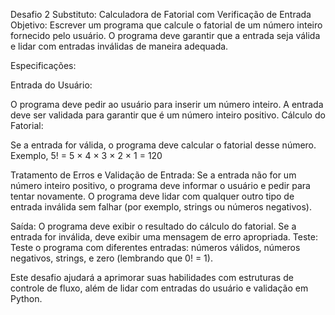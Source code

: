 Desafio 2 Substituto: Calculadora de Fatorial com Verificação de Entrada
Objetivo: Escrever um programa que calcule o fatorial de um número inteiro fornecido pelo usuário. O programa deve garantir que a entrada seja válida e lidar com entradas inválidas de maneira adequada.

Especificações:

Entrada do Usuário:

O programa deve pedir ao usuário para inserir um número inteiro.
A entrada deve ser validada para garantir que é um número inteiro positivo.
Cálculo do Fatorial:

Se a entrada for válida, o programa deve calcular o fatorial desse número.
Exemplo, 
5! = 5 × 4 × 3 × 2 × 1 = 120

Tratamento de Erros e Validação de Entrada:
Se a entrada não for um número inteiro positivo, o programa deve informar o usuário e pedir para tentar novamente.
O programa deve lidar com qualquer outro tipo de entrada inválida sem falhar (por exemplo, strings ou números negativos).

Saída:
O programa deve exibir o resultado do cálculo do fatorial.
Se a entrada for inválida, deve exibir uma mensagem de erro apropriada.
Teste:
Teste o programa com diferentes entradas: números válidos, números negativos, strings, e zero (lembrando que 0! = 1).

Este desafio ajudará a aprimorar suas habilidades com estruturas de controle de fluxo, além de lidar com entradas do usuário e validação em Python.